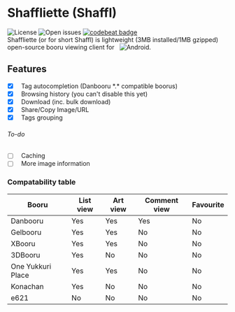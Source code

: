 # Shaffliette (Shaffl)
![License][license_badge] ![Open issues][issues_badge] [![codebeat badge](https://codebeat.co/badges/d5599e1c-7b0b-4099-8cd9-21210733a469)](https://codebeat.co/projects/github-com-moemoesoft-shaffliette-master)\
Shaffliette (or for short Shaffl) is lightweight (3MB installed/1MB gzipped) open-source booru viewing client for &nbsp;&nbsp;![Android][android_badge].
## Features
+ [X] &nbsp;&nbsp;Tag autocompletion (Danbooru *.\* compatible boorus)
+ [X] &nbsp;&nbsp;Browsing history (you can't disable this yet)
+ [X] &nbsp;&nbsp;Download (inc. bulk download)
+ [X] &nbsp;&nbsp;Share/Copy Image/URL
+ [X] &nbsp;&nbsp;Tags grouping
###### To-do
- [ ] &nbsp;&nbsp;Caching
- [ ] &nbsp;&nbsp;More image information

### Compatability table
| Booru            | List view | Art view | Comment view | Favourite |
|------------------|-----------|----------|--------------|-----------|
| Danbooru         | Yes       | Yes      | Yes          | No        |
| Gelbooru         | Yes       | Yes      | No           | No        |
| XBooru           | Yes       | Yes      | No           | No        |
| 3DBooru          | Yes       | No       | No           | No        |
| One Yukkuri Place| Yes       | Yes      | No           | No        |
| Konachan         | Yes       | No       | No           | No        |
| e621            | No        | No       | No           | No        |


[license_badge]: https://img.shields.io/badge/license-BSD%202--Clause-blue.svg?style=flat-square
[issues_badge]: https://img.shields.io/github/issues-raw/moemoesoft/shaffliette.svg?style=flat-square&colorB=8e0000&logo=github
[android_badge]: https://img.shields.io/badge/Android-OS-green.svg?longCache=true&style=plastic&colorA=199600&colorB=199600
